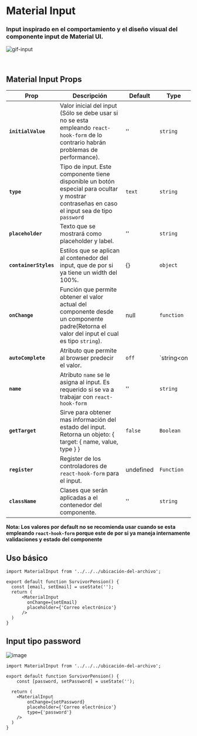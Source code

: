 # Material Input

### Input inspirado en el comportamiento y el diseño visual del componente input de Material UI.

![gif-input](https://user-images.githubusercontent.com/32302890/95356524-5df96080-088c-11eb-99ba-c6db81e74eba.gif)

<br />

## Material Input Props

| Prop | Descripción | Default | Type |
|---|---|---|--|
|**`initialValue`**|Valor inicial del input (Sólo se debe usar si no se esta empleando `react-hook-form` de lo contrario habrán problemas de performance). |''| `string`
|**`type`**|Tipo de input. Este componente tiene disponible un botón especial para ocultar y mostrar contraseñas en caso el input sea de tipo `password` | `text` | `string`
|**`placeholder`**|Texto que se mostrará como placeholder y label. |''| `string`
|**`containerStyles`**|Estilos que se aplican al contenedor del input, que de por si ya tiene un width del 100%. |{}| `object`
|**`onChange`**| Función que permite obtener el valor actual del componente desde un componente padre(Retorna el valor del input el cual es tipo `string`). |null| `function`
|**`autoComplete`**|Atributo que permite al browser predecir el valor. |`off`| `string<on || off>`
|**`name`**|Atributo `name` se le asigna al input. Es requerido si se va a trabajar con `react-hook-form` | '' | `string`
|**`getTarget`**| Sirve para obtener mas información del estado del input. Retorna un objeto: { target: { name, value, type } } | `false` | `Boolean`
|**`register`**|Register de los controladores de `react-hook-form` para el input. | undefined | `Function`
|**`className`**|Clases que serán aplicadas a el contenedor del componente. | '' | `string`

**Nota: Los valores por default no se recomienda usar cuando se esta empleando `react-hook-form` porque este de por si ya maneja internamente validaciones y estado del componente**

## Uso básico

```JSX
import MaterialInput from '../../../ubicación-del-archivo';

export default function SurvivorPension() {
  const [email, setEmail] = useState('');
  return (
      <MaterialInput
        onChange={setEmail}
        placeholder={'Correo electrónico'}
      />
  )
}
```

## Input tipo password

![image](https://user-images.githubusercontent.com/32302890/95359465-cac22a00-088f-11eb-9848-199900424d6e.png)


```JSX
import MaterialInput from '../../../ubicación-del-archivo';

export default function SurvivorPension() {
    const [password, setPassword] = useState('');

  return (
    <MaterialInput
        onChange={setPassword}
        placeholder={'Correo electrónico'}
        type={'password'}
    />
  )
}
```


